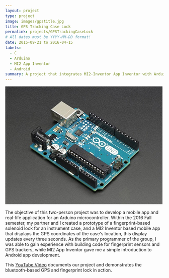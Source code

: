 ```yaml
---
layout: project
type: project
image: images/gpstitle.jpg
title: GPS Tracking Case Lock
permalink: projects/GPSTrackingCaseLock
# All dates must be YYYY-MM-DD format!
date: 2015-09-21 to 2016-04-15
labels:
  - C
  - Arduino
  - MI2 App Inventor
  - Android
summary: A project that integrates MI2-Inventor App Inventor with Arduino microcontrollers. My partner and I developed a bluetooth-based mobile app that keeps track of an instrument case, which also has a fingerprint-based lock integrated through an Arduino Uno.
---
```


<img class="ui medium right floated rounded image" src="../images/arduino.jpg">

The objective of this two-person project was to develop a mobile app and real-life application for an Arduino microcontroller. Within the 2016 Fall semester, my partner and I created a prototype of a fingerprint-based solenoid lock for an instrument case, and a MI2 Inventor based mobile app that displays the GPS coordinates of the case's location, this display updates every three seconds. As the primary programmer of the group, I was able to gain experience with building code for fingerprint sensors and GPS trackers, while MI2 App Inventor gave me a simple introduction to Android app development. 
 
This [YouTube Video](https://www.youtube.com/watch?v=izAxeNXCFF8) documents our project and demonstrates the bluetooth-based GPS and fingerprint lock in action.

